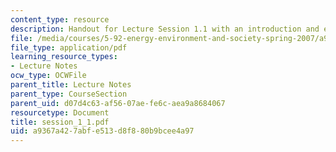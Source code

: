 ```yaml
---
content_type: resource
description: Handout for Lecture Session 1.1 with an introduction and energy basics.
file: /media/courses/5-92-energy-environment-and-society-spring-2007/a9367a427abfe513d8f880b9bcee4a97_session_1_1.pdf
file_type: application/pdf
learning_resource_types:
- Lecture Notes
ocw_type: OCWFile
parent_title: Lecture Notes
parent_type: CourseSection
parent_uid: d07d4c63-af56-07ae-fe6c-aea9a8684067
resourcetype: Document
title: session_1_1.pdf
uid: a9367a42-7abf-e513-d8f8-80b9bcee4a97
---
```

